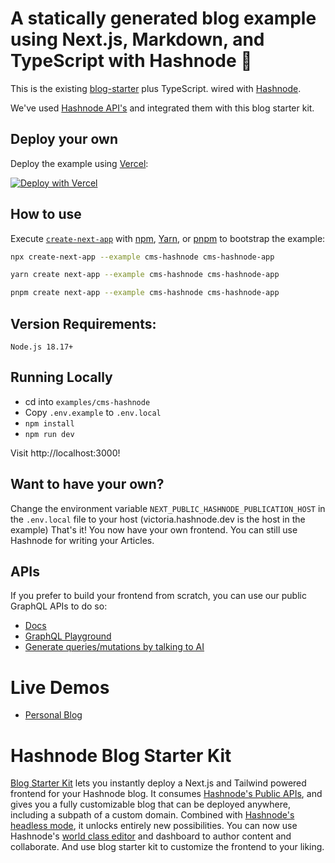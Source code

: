 # A statically generated blog example using Next.js, Markdown, and TypeScript with Hashnode 💫

This is the existing [blog-starter](https://github.com/vercel/next.js/tree/canary/examples/blog-starter) plus TypeScript.
wired with [Hashnode](https://hashnode.com).

We've used [Hashnode API's](https://apidocs.hashnode.com) and integrated them with this blog starter kit.

## Deploy your own

Deploy the example using [Vercel](https://vercel.com?utm_source=github&utm_medium=readme&utm_campaign=next-example):

[![Deploy with Vercel](https://vercel.com/button)](https://vercel.com/new/clone?repository-url=https://github.com/vercel/next.js/tree/canary/examples/cms-hashnode&project-name=cms-hashnode&repository-name=cms-hashnode)

## How to use

Execute [`create-next-app`](https://github.com/vercel/next.js/tree/canary/packages/create-next-app) with [npm](https://docs.npmjs.com/cli/init), [Yarn](https://yarnpkg.com/lang/en/docs/cli/create/), or [pnpm](https://pnpm.io) to bootstrap the example:

```bash
npx create-next-app --example cms-hashnode cms-hashnode-app
```

```bash
yarn create next-app --example cms-hashnode cms-hashnode-app
```

```bash
pnpm create next-app --example cms-hashnode cms-hashnode-app
```

## Version Requirements:

    Node.js 18.17+

## Running Locally

- cd into `examples/cms-hashnode`
- Copy `.env.example` to `.env.local`
- `npm install`
- `npm run dev`

Visit http://localhost:3000!

## Want to have your own?

Change the environment variable `NEXT_PUBLIC_HASHNODE_PUBLICATION_HOST` in the `.env.local` file to your host (victoria.hashnode.dev is the host in the example)
That's it! You now have your own frontend. You can still use Hashnode for writing your Articles.

## APIs

If you prefer to build your frontend from scratch, you can use our public GraphQL APIs to do so:

- [Docs](https://apidocs.hashnode.com)
- [GraphQL Playground](https://gql.hashnode.com)
- [Generate queries/mutations by talking to AI](https://chatgql.com/chat?url=https://gql.hashnode.com)

# Live Demos

- [Personal Blog](https://sandeep.dev/blog)

# Hashnode Blog Starter Kit

[Blog Starter Kit](https://github.com/Hashnode/starter-kit) lets you instantly deploy a Next.js and Tailwind powered frontend for your Hashnode blog. It consumes [Hashnode's Public APIs](https://apidocs.hashnode.com), and gives you a fully customizable blog that can be deployed anywhere, including a subpath of a custom domain. Combined with [Hashnode's headless mode](https://hashnode.com/headless), it unlocks entirely new possibilities. You can now use Hashnode's [world class editor](https://hashnode.com/neptune) and dashboard to author content and collaborate. And use blog starter kit to customize the frontend to your liking.
